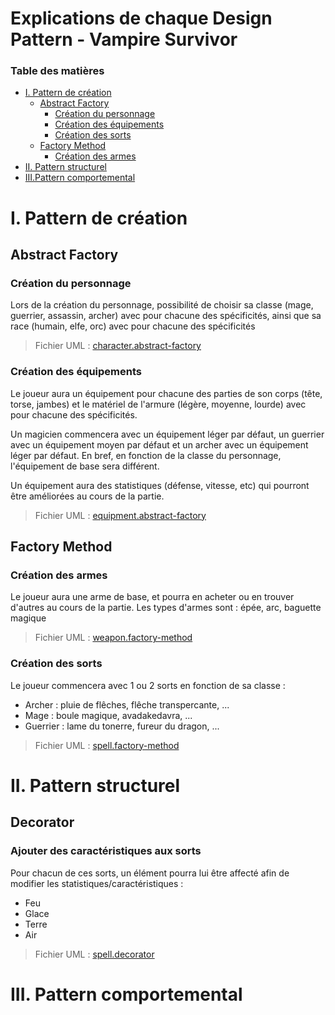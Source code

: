 # **Explications de chaque Design Pattern - Vampire Survivor**

### **Table des matières**
- [I. Pattern de création](#i-pattern-de-création)
    - [Abstract Factory](#abstract-factory)
        - [Création du personnage](#création-du-personnage)
        - [Création des équipements](#création-des-équipements)
        - [Création des sorts](#création-des-sorts)
    - [Factory Method](#factory-method)
        - [Création des armes](#création-des-armes)
- [II. Pattern structurel](#ii-pattern-structurel)
- [III.Pattern comportemental](#iii-pattern-comportemental)

# I. Pattern de création

## Abstract Factory

### Création du personnage 

Lors de la création du personnage, possibilité de choisir sa classe (mage, guerrier, assassin, archer) avec pour chacune des spécificités, ainsi que sa race (humain, elfe, orc) avec pour chacune des spécificités

> Fichier UML : [character.abstract-factory](UML/Abstract%20Factory/character.abstract-factory.plantuml)

### Création des équipements

Le joueur aura un équipement pour chacune des parties de son corps (tête, torse, jambes) et le matériel de l'armure (légère, moyenne, lourde) avec pour chacune des spécificités. 

Un magicien commencera avec un équipement léger par défaut, un guerrier avec un équipement moyen par défaut et un archer avec un équipement léger par défaut. En bref, en fonction de la classe du personnage, l'équipement de base sera différent.

Un équipement aura des statistiques (défense, vitesse, etc) qui pourront être améliorées au cours de la partie.

> Fichier UML : [equipment.abstract-factory](UML/Abstract%20Factory/equipment.abstract-factory.plantuml)


## Factory Method

### Création des armes

Le joueur aura une arme de base, et pourra en acheter ou en trouver d'autres au cours de la partie.
Les types d'armes sont : épée, arc, baguette magique

> Fichier UML : [weapon.factory-method](UML/Factory%20Method/weapon.factory-method.plantuml)

### Création des sorts

Le joueur commencera avec 1 ou 2 sorts en fonction de sa classe : 
- Archer : pluie de flêches, flêche transpercante, ...
- Mage : boule magique, avadakedavra, ...
- Guerrier : lame du tonerre, fureur du dragon, ...

> Fichier UML : [spell.factory-method](UML/Factory%20Method/spell.factory-method.plantuml)

# II. Pattern structurel

## Decorator

### Ajouter des caractéristiques aux sorts

Pour chacun de ces sorts, un élément pourra lui être affecté afin de modifier les statistiques/caractéristiques :
- Feu
- Glace
- Terre
- Air

> Fichier UML : [spell.decorator](UML/Decorator/spell.decorator.plantuml)

# III. Pattern comportemental